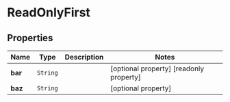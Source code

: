 

# ReadOnlyFirst


## Properties

Name | Type | Description | Notes
------------ | ------------- | ------------- | -------------
**bar** | `String` |  |  [optional property] [readonly property]
**baz** | `String` |  |  [optional property]







